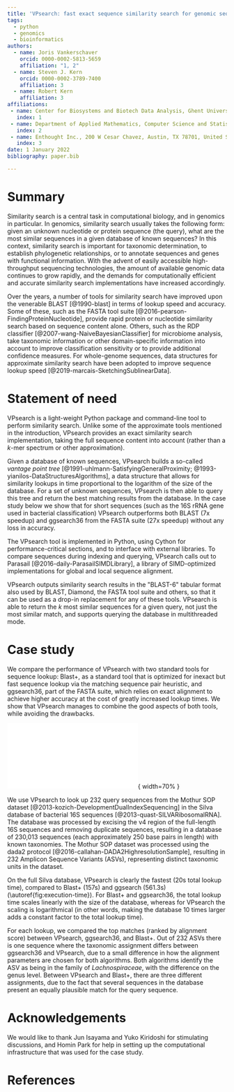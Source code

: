 ```yaml
---
title: 'VPsearch: fast exact sequence similarity search for genomic sequences'
tags:
  - python
  - genomics
  - bioinformatics
authors:
  - name: Joris Vankerschaver
    orcid: 0000-0002-5813-5659
    affiliation: "1, 2"
  - name: Steven J. Kern
    orcid: 0000-0002-3789-7400
    affiliation: 3
  - name: Robert Kern
    affiliation: 3
affiliations:
 - name: Center for Biosystems and Biotech Data Analysis, Ghent University Global Campus, Republic of Korea
   index: 1
 - name: Department of Applied Mathematics, Computer Science and Statistics, Ghent University, Belgium
   index: 2
 - name: Enthought Inc., 200 W Cesar Chavez, Austin, TX 78701, United States
   index: 3
date: 1 January 2022
bibliography: paper.bib

---
```


# Summary

Similarity search is a central task in computational biology, and in genomics
in particular. In genomics, similarity search usually takes the following form:
given an unknown nucleotide or protein sequence (the query), what are the most
similar sequences in a given database of known sequences? In this context,
similarity search is important for taxonomic determination, to establish
phylogenetic relationships, or to annotate sequences and genes with functional
information. With the advent of easily accessible high-throughput sequencing
technologies, the amount of available genomic data continues to grow rapidly,
and the demands for computationally efficient and accurate similarity search
implementations have increased accordingly.

Over the years, a number of tools for similarity search have improved upon the
venerable BLAST [@1990-blast] in terms of lookup speed and accuracy. Some of
these, such as the FASTA tool suite [@2016-pearson-FindingProteinNucleotide],
provide rapid protein or nucleotide similarity search based on sequence content
alone. Others, such as the RDP classifier [@2007-wang-NaiveBayesianClassifier]
for microbiome analysis, take taxonomic information or other domain-specific
information into account to improve classification sensitivity or to provide
additional confidence measures. For whole-genome sequences, data structures for
approximate similarity search have been adopted to improve sequence lookup
speed [@2019-marcais-SketchingSublinearData].

# Statement of need

VPsearch is a light-weight Python package and command-line tool to perform
similarity search. Unlike some of the approximate tools mentioned in the
introduction, VPsearch provides an exact similarity search implementation,
taking the full sequence content into account (rather than a $k$-mer spectrum
or other approximation).

Given a database of known sequences, VPsearch builds a so-called _vantage point
tree_ [@1991-uhlmann-SatisfyingGeneralProximity;
@1993-yianilos-DataStructuresAlgorithms], a data structure that allows for
similarity lookups in time proportional to the logarithm of the size of the
database. For a set of unknown sequences, VPsearch is then able to query this
tree and return the best matching results from the database. In the case study
below we show that for short sequences (such as the 16S rRNA gene used in
bacterial classification) VPsearch outperforms both BLAST (7x speedup) and
ggsearch36 from the FASTA suite (27x speedup) without any loss in accuracy.

The VPsearch tool is implemented in Python, using Cython for
performance-critical sections, and to interface with external libraries. To
compare sequences during indexing and querying, VPsearch calls out to Parasail
[@2016-daily-ParasailSIMDLibrary], a library of SIMD-optimized implementations
for global and local sequence alignment.

VPsearch outputs similarity search results in the "BLAST-6" tabular format also
used by BLAST, Diamond, the FASTA tool suite and others, so that it can be used
as a drop-in replacement for any of these tools. VPsearch is able to return the
$k$ most similar sequences for a given query, not just the most similar match,
and supports querying the database in multithreaded mode.

# Case study

We compare the performance of VPsearch with two standard tools for sequence
lookup: Blast+, as a standard tool that is optimized for inexact but fast
sequence lookup via the matching sequence pair heuristic, and ggsearch36, part
of the FASTA suite, which relies on exact alignment to achieve higher accuracy
at the cost of greatly increased lookup times. We show that VPsearch manages to
combine the good aspects of both tools, while avoiding the drawbacks.

![Sequence lookup time for 232 sequences as a function of the size of the
    database. For small databases (less than 10,000 sequences), VPsearch
    performs comparably to Blast+ and ggsearch36. For realistic databases
    (consisting of more than 50,000 sequences), the VPsearch lookup times
    scales logarithmically as the size of the database
    increases.\label{fig:execution-time}](execution-time.pdf){ width=70% }

We use VPsearch to look up 232 query sequences from the Mothur SOP dataset
[@2013-kozich-DevelopmentDualIndexSequencing] in the Silva database of
bacterial 16S sequences [@2013-quast-SILVARibosomalRNA]. The database was
processed by excising the v4 region of the full-length 16S sequences and
removing duplicate sequences, resulting in a database of 230,013 sequences
(each approximately 250 base pairs in length) with known taxonomies. The Mothur
SOP dataset was processed using the dada2 protocol
[@2016-callahan-DADA2HighresolutionSample], resulting in 232 Amplicon Sequence
Variants (ASVs), representing distinct taxonomic units in the dataset.

On the full Silva database, VPsearch is clearly the fastest (20s total lookup
time), compared to Blast+ (157s) and ggsearch (561.3s)
(\autoref{fig:execution-time}). For Blast+ and ggsearch36, the total lookup
time scales linearly with the size of the database, whereas for VPsearch the
scaling is logarithmical (in other words, making the database 10 times larger
adds a constant factor to the total lookup time).

For each lookup, we compared the top matches (ranked by alignment score)
between VPsearch, ggsearch36, and Blast+. Out of 232 ASVs there is one sequence
where the taxonomic assignment differs between ggsearch36 and VPsearch, due to
a small difference in how the alignment parameters are chosen for both
algorithms. Both algorithms identify the ASV as being in the family of
_Lachnospiraceae_, with the difference on the genus level. Between VPsearch and
Blast+, there are three different assignments, due to the fact that several
sequences in the database present an equally plausible match for the query
sequence.

# Acknowledgements

We would like to thank Jun Isayama and Yuko Kiridoshi for stimulating
discussions, and Homin Park for help in setting up the computational
infrastructure that was used for the case study.

# References
